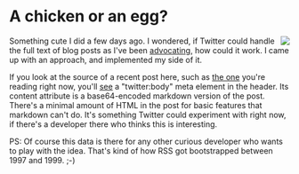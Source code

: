 # A chicken or an egg?
<img src="http://scripting.com/images/2019/12/24/rooster.png" border="0" align="right">Something cute I did a few days ago. I wondered, if Twitter could handle the full text of blog posts as I've been <a href="http://scripting.com/2019/12/17/151033.html">advocating</a>, how could it work. I came up with an approach, and implemented my side of it.   

If you look at the source of a recent post here, such as <a href="http://scripting.com/2019/12/24/164526.html">the one</a> you're reading right now, you'll <a href="http://scripting.com/images/2019/12/24/theMeta.png">see</a> a "twitter:body" meta element in the header. Its content attribute is a base64-encoded markdown version of the post. There's a minimal amount of HTML in the post for basic features that markdown can't do. It's something Twitter could experiment with right now, if there's a developer there who thinks this is interesting.

PS: Of course this data is there for any other curious developer who wants to play with the idea. That's kind of how RSS got bootstrapped between 1997 and 1999. ;-)

